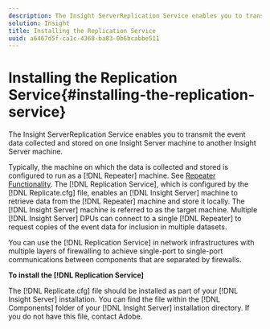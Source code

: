 ```yaml
---
description: The Insight ServerReplication Service enables you to transmit the event data collected and stored on one Insight Server machine to another Insight Server machine.
solution: Insight
title: Installing the Replication Service
uuid: a6467d5f-ca1c-4368-ba83-0b6bcabbe511
---
```


# Installing the Replication Service{#installing-the-replication-service}

The Insight ServerReplication Service enables you to transmit the event data collected and stored on one Insight Server machine to another Insight Server machine.

 Typically, the machine on which the data is collected and stored is configured to run as a [!DNL Repeater] machine. See [Repeater Functionality](../../../home/c-inst-svr/c-rptr-fntly/c-rptr-fntly.md). The [!DNL Replication Service], which is configured by the [!DNL Replicate.cfg] file, enables an [!DNL Insight Server] machine to retrieve data from the [!DNL Repeater] machine and store it locally. The [!DNL Insight Server] machine is referred to as the target machine. Multiple [!DNL Insight Server] DPUs can connect to a single [!DNL Repeater] to request copies of the event data for inclusion in multiple datasets.

You can use the [!DNL Replication Service] in network infrastructures with multiple layers of firewalling to achieve single-port to single-port communications between components that are separated by firewalls.

**To install the [!DNL Replication Service]**

The [!DNL Replicate.cfg] file should be installed as part of your [!DNL Insight Server] installation. You can find the file within the [!DNL Components] folder of your [!DNL Insight Server] installation directory. If you do not have this file, contact Adobe. 
